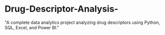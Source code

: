 # Drug-Descriptor-Analysis-
 "A complete data analytics project analyzing drug descriptors using Python, SQL, Excel, and Power BI."
